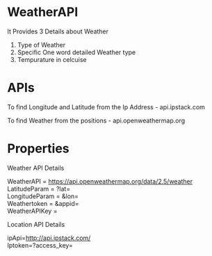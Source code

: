 # WeatherAPI
It Provides 3 Details about Weather 

1. Type of Weather
2. Specific One word detailed Weather type
3. Tempurature in celcuise

# APIs

To find Longitude and Latitude from the Ip Address - api.ipstack.com

To find Weather from the positions - api.openweathermap.org

# Properties 

Weather API Details

WeatherAPI = https://api.openweathermap.org/data/2.5/weather</br>
LatitudeParam = ?lat=</br>
LongitudeParam = &lon=</br>
Weathertoken = &appid=</br>
WeatherAPIKey = <your API KEY></br>


Location API Details 

ipApi=http://api.ipstack.com/</br>
Iptoken=?access_key= <your API KEY></br>

